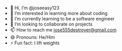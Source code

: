 - 👋 Hi, I’m @joseeasy123
- 👀 I’m interested in learning more about coding
- 🌱 I’m currently learning to be a software engineer
- 💞️ I’m looking to collaborate on projects
- 📫 How to reach me jose555destroyer@gmail.com
- 😄 Pronouns: He/Him
- ⚡ Fun fact: I lift weights

<!---
joseeasy123/joseeasy123 is a ✨ special ✨ repository because its `README.md` (this file) appears on your GitHub profile.
You can click the Preview link to take a look at your changes.
--->
